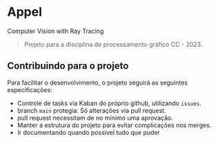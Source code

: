 # Appel
Computer Vision with Ray Tracing

> Projeto para a disciplina de processamento gráfico CC - 2023.

## Contribuindo para o projeto
Para facilitar o desenvolvimento, o projeto seguirá as seguintes especificações:

* Controle de tasks via Kaban do próprio github, utilizando `issues`.
* branch `main` protegia: Só alterações via pull request.
* pull request necessitam de no mínimo uma aprovação.
* Manter a estrutura do projeto para evitar complicações nos merges.
* Ir documentando quando possível tudo que puder
